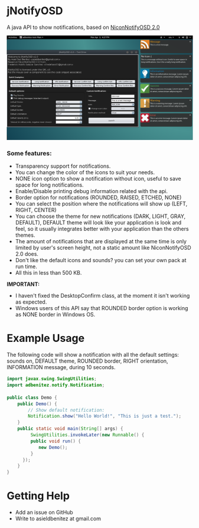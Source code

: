 # jNotifyOSD

A java API to show notifications, based on [NiconNotifyOSD 2.0](https://github.com/NiconDevTeam/NiconNotifyOSD)

![alt jNotifyOSD-Screenshot](https://github.com/adbenitez/jNotifyOSD/blob/master/assets/Screenshot.png)

### **Some features:**
* Transparency support for notifications.
* You can change the color of the icons to suit your needs.
* NONE icon option to show a notification without icon, useful to save space for long notifications.
* Enable/Disable printing debug information related with the api.
* Border option for notifications (ROUNDED, RAISED, ETCHED, NONE)
* You can select the position where the notifications will show up (LEFT, RIGHT, CENTER)
* You can choose the theme for new notifications (DARK, LIGHT, GRAY, DEFAULT), DEFAULT theme will look like your application is look and feel, so it usually integrates better with your application than the others themes.
* The amount of notifications that are displayed at the same time is only limited by user's screen height, not a static amount like NiconNotifyOSD 2.0 does.
* Don't like the default icons and sounds? you can set your own pack at run time.
* All this in less than 500 KB.

**IMPORTANT:** 
* I haven't fixed the DesktopConfirm class, at the moment it isn't working as expected.
* Windows users of this API say that ROUNDED border option is working as NONE border in Windows OS.

# Example Usage

The following code will show a notification with all the default settings: sounds on, DEFAULT theme, ROUNDED border, RIGHT orientation, INFORMATION message, during 10 seconds.

```java
import javax.swing.SwingUtilities;
import adbenitez.notify.Notification;

public class Demo {
    public Demo() {
        // Show default notification:
        Notification.show("Hello World!", "This is just a test.");
    }
    public static void main(String[] args) {
         SwingUtilities.invokeLater(new Runnable() {
         public void run() {
            new Demo();
         }
      });
    }
}
```

# Getting Help

* Add an issue on GitHub
* Write to asieldbenitez at gmail.com
